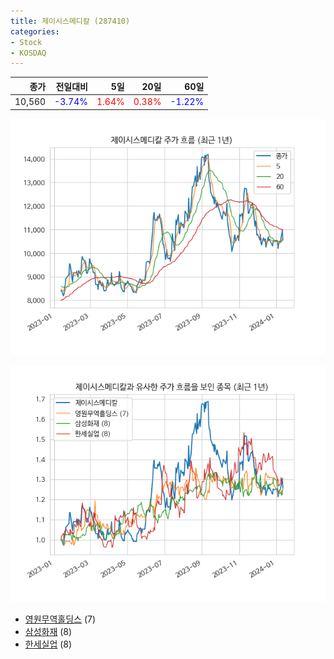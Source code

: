 ```yaml
---
title: 제이시스메디칼 (287410)
categories:
- Stock
- KOSDAQ
---
```


|종가|전일대비|5일|20일|60일|
|---:|-------:|--:|---:|---:|
|10,560|<span style="color: blue">-3.74%</span>|<span style="color: red">1.64%</span>|<span style="color: red">0.38%</span>|<span style="color: blue">-1.22%</span>|


<!-- more -->

![287410](/assets/images/stock/287410.png)

![287410](/assets/images/stock/287410_sim.png)

- [영원무역홀딩스](/009970/) (7)
- [삼성화재](/000810/) (8)
- [한세실업](//105630/) (8)